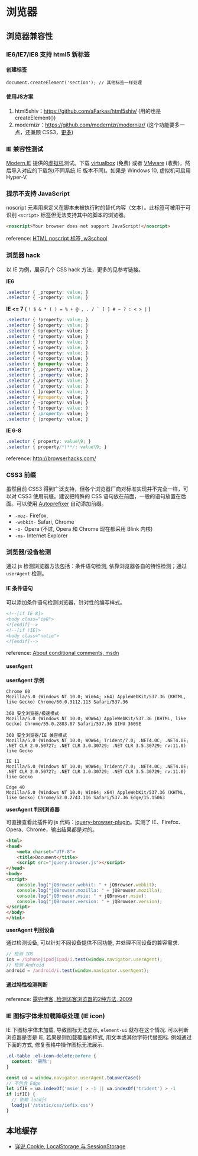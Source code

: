 # 浏览器

## 浏览器兼容性

### IE6/IE7/IE8 支持 html5 新标签

#### 创建标签

```html
document.createElement('section'); // 其他标签一样处理
```

#### 使用JS方案

1. html5shiv：<https://github.com/aFarkas/html5shiv/> (用的也是 createElement())
2. modernizr：<https://github.com/modernizr/modernizr/> (这个功能要多一点，还兼顾 CSS3，[更多](http://www.osmn00.com/translation/221.html))

### IE 兼容性测试

[Modern.IE](https://dev.modern.ie/) 提供的[虚拟机](https://dev.modern.ie/tools/vms/windows/)测试。下载 [virtualbox](https://www.virtualbox.org/) (免费) 或者 [VMware](http://www.vmware.com/) (收费)，然后导入对应的下载包(不同系统 IE 版本不同)。如果是 Windows 10, 虚拟机可启用 Hyper-V.

### 提示不支持 JavaScript

noscript 元素用来定义在脚本未被执行时的替代内容（文本）。此标签可被用于可识别 `<script>` 标签但无法支持其中的脚本的浏览器。

```html
<noscript>Your browser does not support JavaScript!</noscript>
```

reference: [HTML noscript 标签, w3school](http://www.w3school.com.cn/tags/tag_noscript.asp)

### 浏览器 hack

以 IE 为例，展示几个 CSS hack 方法，更多的见参考链接。

**IE6**

```css
.selector { _property: value; }
.selector { -property: value; }
```

**IE <= 7** ( ``! $ & * ( ) = % + @ , . / ` [ ] # ~ ? : < > |`` )

```css
.selector { !property: value; }
.selector { $property: value; }
.selector { &property: value; }
.selector { *property: value; }
.selector { )property: value; }
.selector { =property: value; }
.selector { %property: value; }
.selector { +property: value; }
.selector { @property: value; }
.selector { ,property: value; }
.selector { .property: value; }
.selector { /property: value; }
.selector { `property: value; }
.selector { ]property: value; }
.selector { #property: value; }
.selector { ~property: value; }
.selector { ?property: value; }
.selector { :property: value; }
.selector { |property: value; }
```

**IE 6-8**

```css
.selector { property: value\9; }
.selector { property/*\**/: value\9; }
```

reference: <http://browserhacks.com/>

### CSS3 前缀

虽然目前 CSS3 得到广泛支持，但各个浏览器厂商对标准实现并不完全一样，可以对 CSS3 使用前缀。建议把特殊的 CSS 语句放在前面，一般的语句放置在后面。可以使用 [Autoprefixer](https://github.com/search?utf8=%E2%9C%93&q=Autoprefixer) 自动添加前缀。

- `-moz-` Firefox,
- `-webkit-` Safari, Chrome
- `-o-` Opera (不过, Opera 和 Chrome 现在都采用 Blink 内核)
- `-ms-` Internet Explorer

### 浏览器/设备检测

通过 js 检测浏览器方法包括：条件语句检测, 依靠浏览器各自的特性检测；通过 `userAgent` 检测。

#### IE 条件语句

可以添加条件语句检测浏览器，针对性的编写样式。

```html
<!--[if IE 8]>
<body class="ie8">
<![endif]-->
<!--[if !IE]>
<body class="notie">
<![endif]-->
```

reference: [About conditional comments, msdn](https://msdn.microsoft.com/en-us/library/ms537512(v=vs.85).aspx)

#### userAgent

**userAgent 示例**

```
Chrome 60
Mozilla/5.0 (Windows NT 10.0; Win64; x64) AppleWebKit/537.36 (KHTML, like Gecko) Chrome/60.0.3112.113 Safari/537.36

360 安全浏览器/极速模式
Mozilla/5.0 (Windows NT 10.0; WOW64) AppleWebKit/537.36 (KHTML, like Gecko) Chrome/55.0.2883.87 Safari/537.36 QIHU 360SE

360 安全浏览器/IE 兼容模式
Mozilla/5.0 (Windows NT 10.0; WOW64; Trident/7.0; .NET4.0C; .NET4.0E; .NET CLR 2.0.50727; .NET CLR 3.0.30729; .NET CLR 3.5.30729; rv:11.0) like Gecko

IE 11
Mozilla/5.0 (Windows NT 10.0; WOW64; Trident/7.0; .NET4.0C; .NET4.0E; .NET CLR 2.0.50727; .NET CLR 3.0.30729; .NET CLR 3.5.30729; rv:11.0) like Gecko

Edge 40
Mozilla/5.0 (Windows NT 10.0; Win64; x64) AppleWebKit/537.36 (KHTML, like Gecko) Chrome/52.0.2743.116 Safari/537.36 Edge/15.15063
```

**userAgent 判别浏览器**

可直接查看此插件的 js 代码：[jquery-browser-plugin](https://github.com/gabceb/jquery-browser-plugin)。实测了 IE、Firefox、Opera、Chrome，输出结果都是对的。

```html
<html>
<head>
    <meta charset="UTF-8">
    <title>Document</title>
    <script src="jquery.browser.js"></script>
</head>
<body>
<script>
    console.log("jQBrowser.webkit: " + jQBrowser.webkit);
    console.log("jQBrowser.mozilla: " + jQBrowser.mozilla);
    console.log("jQBrowser.msie: " + jQBrowser.msie);
    console.log("jQBrowser.version: " + jQBrowser.version);
</script>
</body>
</html>
```

**userAgent 判别设备**

通过检测设备, 可以针对不同设备提供不同功能, 并处理不同设备的兼容需求.

```javascript
// 检测 IOS
ios = /iphone|ipod|ipad/i.test(window.navigator.userAgent);
// 检测 Android
android = /android/i.test(window.navigator.userAgent);
```

#### 通过特性检测判断

reference: [露兜博客, 检测访客浏览器的2种方法, 2009](http://www.ludou.org/2-way-to-detect-browser.html)

### IE 图标字体未加载降级处理 (IE icon)

IE 下图标字体未加载, 导致图标无法显示, `element-ui` 就存在这个情况. 可以判断浏览器是否是 IE, 若果是则加载覆盖的样式, 用文本或其他字符代替图标. 例如通过下面的方式, 修复表格中操作图标无法展示.

```css
.el-table .el-icon-delete:before {
  content: '删除';
}
```

```javascript
const ua = window.navigator.userAgent.toLowerCase()
// 不包含 Edge
let ifIE = ua.indexOf('msie') > -1 || ua.indexOf('trident') > -1
if (ifIE) {
  // 依赖 loadjs
  loadjs('/static/css/iefix.css')
}
```

## 本地缓存

- [详说 Cookie, LocalStorage 与 SessionStorage](http://jerryzou.com/posts/cookie-and-web-storage/)
